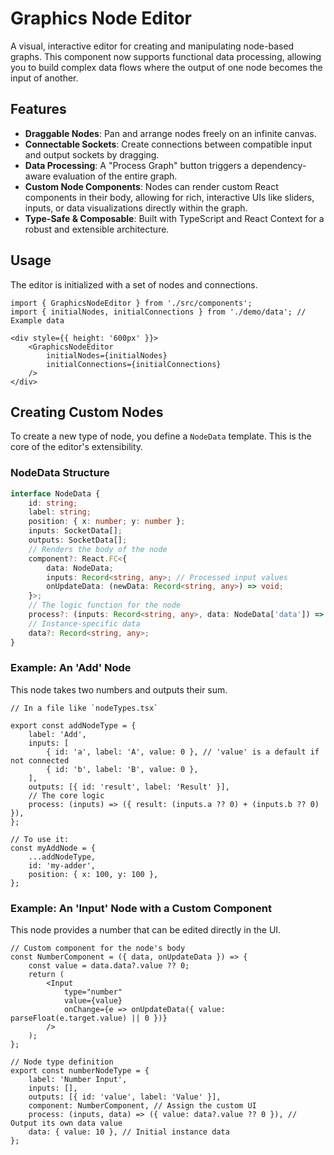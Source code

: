 
# Graphics Node Editor

A visual, interactive editor for creating and manipulating node-based graphs. This component now supports functional data processing, allowing you to build complex data flows where the output of one node becomes the input of another.

## Features

*   **Draggable Nodes**: Pan and arrange nodes freely on an infinite canvas.
*   **Connectable Sockets**: Create connections between compatible input and output sockets by dragging.
*   **Data Processing**: A "Process Graph" button triggers a dependency-aware evaluation of the entire graph.
*   **Custom Node Components**: Nodes can render custom React components in their body, allowing for rich, interactive UIs like sliders, inputs, or data visualizations directly within the graph.
*   **Type-Safe & Composable**: Built with TypeScript and React Context for a robust and extensible architecture.

## Usage

The editor is initialized with a set of nodes and connections.

```tsx
import { GraphicsNodeEditor } from './src/components';
import { initialNodes, initialConnections } from './demo/data'; // Example data

<div style={{ height: '600px' }}>
    <GraphicsNodeEditor 
        initialNodes={initialNodes}
        initialConnections={initialConnections}
    />
</div>
```

## Creating Custom Nodes

To create a new type of node, you define a `NodeData` template. This is the core of the editor's extensibility.

### NodeData Structure
```ts
interface NodeData {
    id: string;
    label: string;
    position: { x: number; y: number };
    inputs: SocketData[];
    outputs: SocketData[];
    // Renders the body of the node
    component?: React.FC<{ 
        data: NodeData; 
        inputs: Record<string, any>; // Processed input values
        onUpdateData: (newData: Record<string, any>) => void;
    }>;
    // The logic function for the node
    process?: (inputs: Record<string, any>, data: NodeData['data']) => Record<string, any>;
    // Instance-specific data
    data?: Record<string, any>;
}
```

### Example: An 'Add' Node

This node takes two numbers and outputs their sum.

```tsx
// In a file like `nodeTypes.tsx`

export const addNodeType = {
    label: 'Add',
    inputs: [
        { id: 'a', label: 'A', value: 0 }, // 'value' is a default if not connected
        { id: 'b', label: 'B', value: 0 },
    ],
    outputs: [{ id: 'result', label: 'Result' }],
    // The core logic
    process: (inputs) => ({ result: (inputs.a ?? 0) + (inputs.b ?? 0) }),
};

// To use it:
const myAddNode = {
    ...addNodeType,
    id: 'my-adder',
    position: { x: 100, y: 100 },
};
```

### Example: An 'Input' Node with a Custom Component

This node provides a number that can be edited directly in the UI.

```tsx
// Custom component for the node's body
const NumberComponent = ({ data, onUpdateData }) => {
    const value = data.data?.value ?? 0;
    return (
        <Input 
            type="number"
            value={value}
            onChange={e => onUpdateData({ value: parseFloat(e.target.value) || 0 })}
        />
    );
};

// Node type definition
export const numberNodeType = {
    label: 'Number Input',
    inputs: [],
    outputs: [{ id: 'value', label: 'Value' }],
    component: NumberComponent, // Assign the custom UI
    process: (inputs, data) => ({ value: data?.value ?? 0 }), // Output its own data value
    data: { value: 10 }, // Initial instance data
};
```
